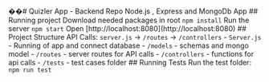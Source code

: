 ��#   Q u i z l e r   A p p   -   B a c k e n d   R e p o 
 
 
 
 N o d e . j s   ,   E x p r e s s   a n d   M o n g o D b   A p p 
 
 
 
 # #   R u n n i n g   p r o j e c t 
 
 
 
 D o w n l o a d   n e e d e d   p a c k a g e s   i n   r o o t 
 
 
 
 ` n p m   i n s t a l l ` 
 
 
 
 R u n   t h e   s e r v e r 
 
 
 
 ` n p m   s t a r t ` 
 
 
 
 O p e n   [ h t t p : / / l o c a l h o s t : 8 0 8 0 ] ( h t t p : / / l o c a l h o s t : 8 0 8 0 ) 
 
 
 
 # #   P r o j e c t   S t r u c t u r e 
 
 
 
 A P I   C a l l s :   ` s e r v e r . j s `   - >   ` / r o u t e s `   - >   ` / c o n t r o l l e r s ` 
 
 
 
 -   ` S e r v e r . j s `   -   R u n n i n g   o f   a p p   a n d   c o n n e c t   d a t a b a s e 
 
 -   ` / m o d e l s `   -   s c h e m a s   a n d   m o n g o   m o d e l 
 
 -   ` / r o u t e s `   -   s e r v e r   r o u t e s   f o r   A P I   c a l l s 
 
 -   ` / c o n t r o l l e r s `   -   f u n c t i o n s   f o r   a p i   c a l l s 
 
 -   ` / t e s t s `   -   t e s t   c a s e s   f o l d e r 
 
 
 
 # #   R u n n i n g   T e s t s 
 
 
 
 R u n   t h e   t e s t   f o l d e r : 
 
 
 
 ` n p m   r u n   t e s t ` 
 
 
